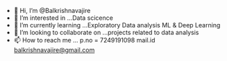 - 👋 Hi, I’m @Balkrishnavajire
- 👀 I’m interested in ...Data scicence
- 🌱 I’m currently learning ...Exploratory Data analysis ML & Deep Learning
- 💞️ I’m looking to collaborate on ...projects related to data analysis
- 📫 How to reach me ...  p.no = 7249191098 mail.id balkrishnavajire@gmail.com 

<!---
Balkrishnavajire/Balkrishnavajire is a ✨ special ✨ repository because its `README.md` (this file) appears on your GitHub profile.
You can click the Preview link to take a look at your changes.
--->
